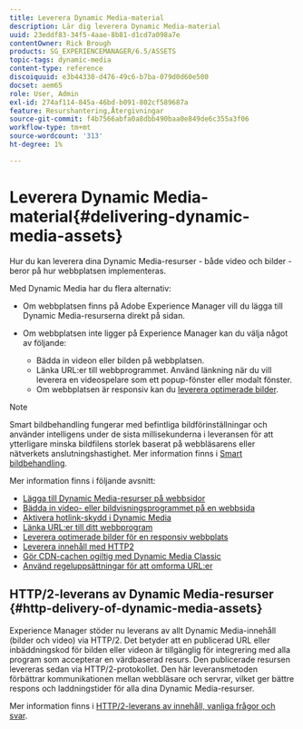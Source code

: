 ```yaml
---
title: Leverera Dynamic Media-material
description: Lär dig leverera Dynamic Media-material
uuid: 23eddf83-34f5-4aae-8b81-d1cd7a098a7e
contentOwner: Rick Brough
products: SG_EXPERIENCEMANAGER/6.5/ASSETS
topic-tags: dynamic-media
content-type: reference
discoiquuid: e3b44330-d476-49c6-b7ba-079d0d60e500
docset: aem65
role: User, Admin
exl-id: 274af114-845a-46bd-b091-802cf589687a
feature: Resurshantering,Återgivningar
source-git-commit: f4b7566abfa0a8dbb490baa0e849de6c355a3f06
workflow-type: tm+mt
source-wordcount: '313'
ht-degree: 1%

---
```


# Leverera Dynamic Media-material{#delivering-dynamic-media-assets}

Hur du kan leverera dina Dynamic Media-resurser - både video och bilder - beror på hur webbplatsen implementeras.

Med Dynamic Media har du flera alternativ:

* Om webbplatsen finns på Adobe Experience Manager vill du lägga till Dynamic Media-resurserna direkt på sidan.
* Om webbplatsen inte ligger på Experience Manager kan du välja något av följande:

   * Bädda in videon eller bilden på webbplatsen.
   * Länka URL:er till webbprogrammet. Använd länkning när du vill leverera en videospelare som ett popup-fönster eller modalt fönster.
   * Om webbplatsen är responsiv kan du [leverera optimerade bilder](/help/assets/responsive-site.md).

>[!NOTE]
>
>Smart bildbehandling fungerar med befintliga bildförinställningar och använder intelligens under de sista millisekunderna i leveransen för att ytterligare minska bildfilens storlek baserat på webbläsarens eller nätverkets anslutningshastighet. Mer information finns i [Smart bildbehandling](/help/assets/imaging-faq.md).

Mer information finns i följande avsnitt:

* [Lägga till Dynamic Media-resurser på webbsidor](/help/assets/adding-dynamic-media-assets-to-pages.md)
* [Bädda in video- eller bildvisningsprogrammet på en webbsida](/help/assets/embed-code.md)
* [Aktivera hotlink-skydd i Dynamic Media](/help/assets/hotlink-protection.md)
* [Länka URL:er till ditt webbprogram](/help/assets/linking-urls-to-yourwebapplication.md)
* [Leverera optimerade bilder för en responsiv webbplats](/help/assets/responsive-site.md)
* [Leverera innehåll med HTTP2](/help/assets/http2.md)
* [Gör CDN-cachen ogiltig med Dynamic Media Classic](/help/assets/invalidate-cdn-cache-dm-classic.md)
* [Använd regeluppsättningar för att omforma URL:er](/help/assets/using-rulesets-to-transform-urls.md)


## HTTP/2-leverans av Dynamic Media-resurser {#http-delivery-of-dynamic-media-assets}

Experience Manager stöder nu leverans av allt Dynamic Media-innehåll (bilder och video) via HTTP/2. Det betyder att en publicerad URL eller inbäddningskod för bilden eller videon är tillgänglig för integrering med alla program som accepterar en värdbaserad resurs. Den publicerade resursen levereras sedan via HTTP/2-protokollet. Den här leveransmetoden förbättrar kommunikationen mellan webbläsare och servrar, vilket ger bättre respons och laddningstider för alla dina Dynamic Media-resurser.

Mer information finns i [HTTP/2-leverans av innehåll, vanliga frågor och svar](/help/sites-administering/scene7-http2faq.md).
